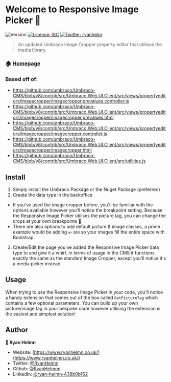 # Welcome to Responsive Image Picker 👋
![Version](https://img.shields.io/badge/version-1.0.0-blue.svg?cacheSeconds=2592000)
[![License: ISC](https://img.shields.io/badge/License-ISC-yellow.svg)](#)
[![Twitter: ryanhelm](https://img.shields.io/twitter/follow/ryanhelmn.svg?style=social)](https://twitter.com/ryanhelmn)

> An updated Umbraco Image Cropper property editor that utilises the media library.

### 🏠 [Homepage](https://www.ryanhelmn.co.uk/portfolio/responsive-image-picker-umbraco-package/)

### Based off of:
- https://github.com/umbraco/Umbraco-CMS/blob/v8/contrib/src/Umbraco.Web.UI.Client/src/views/propertyeditors/imagecropper/imagecropper.prevalues.controller.js
- https://github.com/umbraco/Umbraco-CMS/blob/v8/contrib/src/Umbraco.Web.UI.Client/src/views/propertyeditors/imagecropper/imagecropper.prevalues.html
- https://github.com/umbraco/Umbraco-CMS/blob/v8/contrib/src/Umbraco.Web.UI.Client/src/views/propertyeditors/imagecropper/imagecropper.controller.js
- https://github.com/umbraco/Umbraco-CMS/blob/v8/contrib/src/Umbraco.Web.UI.Client/src/views/propertyeditors/imagecropper/imagecropper.html
- https://github.com/umbraco/Umbraco-CMS/blob/v8/contrib/src/Umbraco.Web.UI.Client/src/utilities.js

## Install

1. Simply install the Umbraco Package or the Nuget Package (preferred)
2. Create the data type in the backoffice
* If you've used the image cropper before, you'll be familiar with the options available however you'll notice the breakpoint setting. Because the Responsive Image Picker utilises the picture tag, you can change the crops at your own breakpoints 🧙‍.
* There are also options to add default picture & image classes, a prime example would be adding ``w-100`` so your images fill the entire space with Bootstrap.
3. Create/Edit the page you've added the Responsive Image Picker data type to and give it a whirl. In terms of usage in the CMS it functions exactly the same as the standard Image Cropper, except you'll notice it's a media picker instead.

## Usage

When trying to use the Responsive Image Picker in your code, you'll notice a handy extension that comes out of the box called ``GetPictureTag`` which contains a few optional parameters. You can build up your own picture/image tag in your bespoke code however utilising the extension is the easiest and simplest solution!

## Author

👤 **Ryan Helmn**

* Website: [https://www.ryanhelmn.co.uk/](https://www.ryanhelmn.co.uk/)
* Twitter: [@RyanHelmn](https://twitter.com/ryanhelmn)
* Github: [@RyanHelmnn](https://github.com/RyanHelmn)
* LinkedIn: [@ryan-helmn-438b0b162](https://linkedin.com/in/ryan-helmn-438b0b162)

